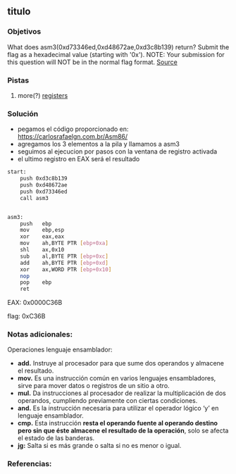 ## titulo

### Objetivos 
What does asm3(0xd73346ed,0xd48672ae,0xd3c8b139) return? Submit the flag as a hexadecimal value (starting with '0x'). NOTE: Your submission for this question will NOT be in the normal flag format. [Source](https://jupiter.challenges.picoctf.org/static/17c5620fcffa388fe518d31cb4dd99a0/test.S)

### Pistas
1. more(?) [registers](https://wiki.skullsecurity.org/index.php?title=Registers)

### Solución 

- pegamos el código proporcionado en: https://carlosrafaelgn.com.br/Asm86/
- agregamos los 3 elementos a la pila y llamamos a asm3
- seguimos al ejecucion por pasos con la ventana de registro activada
- el ultimo registro en EAX será el resultado
``` bash
start:
	push 0xd3c8b139
	push 0xd48672ae
	push 0xd73346ed
	call asm3


asm3:
	push   ebp
	mov    ebp,esp
	xor    eax,eax
	mov    ah,BYTE PTR [ebp+0xa]
	shl    ax,0x10
	sub    al,BYTE PTR [ebp+0xc]
	add    ah,BYTE PTR [ebp+0xd]
	xor    ax,WORD PTR [ebp+0x10]
	nop
	pop    ebp
	ret   
```

EAX: 0x0000C36B

flag: 0xC36B

### Notas adicionales:

Operaciones lenguaje ensamblador:

- **add.** Instruye al procesador para que sume dos operandos y almacene el resultado.
- **mov.** Es una instrucción común en varios lenguajes ensambladores, sirve para mover datos o registros de un sitio a otro.
- **mul.** Da instrucciones al procesador de realizar la multiplicación de dos operandos, cumpliendo previamente con ciertas condiciones.
- **and.** Es la instrucción necesaria para utilizar el operador lógico ‘y’ en lenguaje ensamblador.
- **cmp.** Esta instrucción **resta el operando fuente al operando destino pero sin que éste almacene el resultado de la operación**, solo se afecta el estado de las banderas.
- **jg:** Salta si es más grande o salta si no es menor o igual.

### Referencias:
